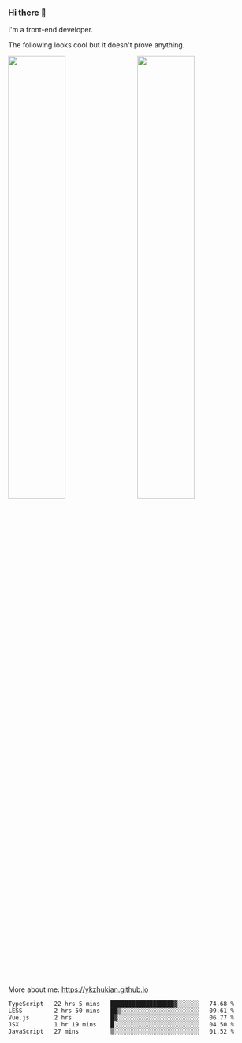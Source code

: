 ### Hi there 👋

I'm a front-end developer.

The following looks cool but it doesn't prove anything.

[<img align="right" width="48%" src="https://github-readme-stats.vercel.app/api?username=ykzhukian&show_icons=true&theme=dracula">](https://github.com/anuraghazra/github-readme-stats)

[<img width="48%" src="https://github-readme-stats.vercel.app/api/top-langs/?username=ykzhukian&layout=compact&theme=dracula">](https://github.com/anuraghazra/github-readme-stats)

More about me: 
https://ykzhukian.github.io

<!--START_SECTION:waka-->
```text
TypeScript   22 hrs 5 mins   ██████████████████▓░░░░░░   74.68 % 
LESS         2 hrs 50 mins   ██▒░░░░░░░░░░░░░░░░░░░░░░   09.61 % 
Vue.js       2 hrs           █▓░░░░░░░░░░░░░░░░░░░░░░░   06.77 % 
JSX          1 hr 19 mins    █░░░░░░░░░░░░░░░░░░░░░░░░   04.50 % 
JavaScript   27 mins         ▒░░░░░░░░░░░░░░░░░░░░░░░░   01.52 % 
```
<!--END_SECTION:waka-->
